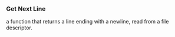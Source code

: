 ### Get Next Line

a function that returns a line ending with a newline, read from a file descriptor.

